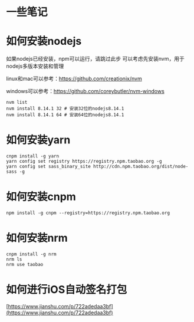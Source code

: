 # 一些笔记


# 如何安装nodejs
如果nodejs已经安装，npm可以运行，请跳过此步
可以考虑先安装nvm，用于nodejs多版本安装和管理

linux和mac可以参考：https://github.com/creationix/nvm

windows可以参考：https://github.com/coreybutler/nvm-windows
```
nvm list
nvm install 8.14.1 32 # 安装32位的nodejs8.14.1
nvm install 8.14.1 64 # 安装64位的nodejs8.14.1
```

# 如何安装yarn
```
cnpm install -g yarn
yarn config set registry https://registry.npm.taobao.org -g
yarn config set sass_binary_site http://cdn.npm.taobao.org/dist/node-sass -g
```

# 如何安装cnpm
```
npm install -g cnpm --registry=https://registry.npm.taobao.org
```

# 如何安装nrm
```
cnpm install -g nrm
nrm ls
nrm use taobao
```
# 如何进行iOS自动签名打包
[https://www.jianshu.com/p/722adedaa3bf](https://www.jianshu.com/p/722adedaa3bf)
